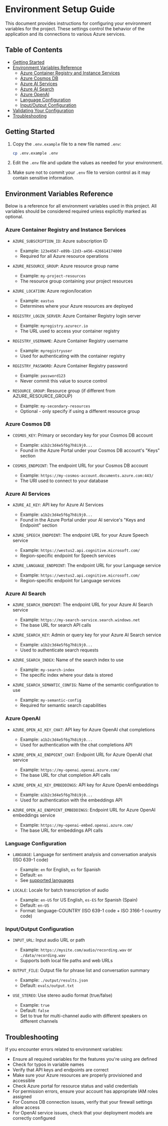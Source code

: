 # Environment Setup Guide

This document provides instructions for configuring your environment variables for the project. These settings control the behavior of the application and its connections to various Azure services.

## Table of Contents

- [Getting Started](#getting-started)
- [Environment Variables Reference](#environment-variables-reference)
  - [Azure Container Registry and Instance Services](#azure-container-registry-and-instance-services)
  - [Azure Cosmos DB](#azure-cosmos-db)
  - [Azure AI Services](#azure-ai-services)
  - [Azure AI Search](#azure-ai-search)
  - [Azure OpenAI](#azure-openai)
  - [Language Configuration](#language-configuration)
  - [Input/Output Configuration](#inputoutput-configuration)
- [Validating Your Configuration](#validating-your-configuration)
- [Troubleshooting](#troubleshooting)

## Getting Started

1. Copy the `.env.example` file to a new file named `.env`:

   ```bash
   cp .env.example .env
   ```

2. Edit the `.env` file and update the values as needed for your environment.

3. Make sure not to commit your `.env` file to version control as it may contain sensitive information.

## Environment Variables Reference

Below is a reference for all environment variables used in this project. All variables should be considered required unless explicitly marked as optional.

### Azure Container Registry and Instance Services

- `AZURE_SUBSCRIPTION_ID`: Azure subscription ID

  - Example: `123e4567-e89b-12d3-a456-426614174000`
  - Required for all Azure resource operations

- `AZURE_RESOURCE_GROUP`: Azure resource group name

  - Example: `my-project-resources`
  - The resource group containing your project resources

- `AZURE_LOCATION`: Azure region/location

  - Example: `eastus`
  - Determines where your Azure resources are deployed

- `REGISTRY_LOGIN_SERVER`: Azure Container Registry login server

  - Example: `myregistry.azurecr.io`
  - The URL used to access your container registry

- `REGISTRY_USERNAME`: Azure Container Registry username

  - Example: `myregistryuser`
  - Used for authenticating with the container registry

- `REGISTRY_PASSWORD`: Azure Container Registry password

  - Example: `password123`
  - Never commit this value to source control

- `RESOURCE_GROUP`: Resource group (if different from AZURE_RESOURCE_GROUP)
  - Example: `my-secondary-resources`
  - Optional - only specify if using a different resource group

### Azure Cosmos DB

- `COSMOS_KEY`: Primary or secondary key for your Cosmos DB account

  - Example: `a1b2c3d4e5f6g7h8i9j0...`
  - Found in the Azure Portal under your Cosmos DB account's "Keys" section

- `COSMOS_ENDPOINT`: The endpoint URL for your Cosmos DB account
  - Example: `https://my-cosmos-account.documents.azure.com:443/`
  - The URI used to connect to your database

### Azure AI Services

- `AZURE_AI_KEY`: API key for Azure AI Services

  - Example: `a1b2c3d4e5f6g7h8i9j0...`
  - Found in the Azure Portal under your AI service's "Keys and Endpoint" section

- `AZURE_SPEECH_ENDPOINT`: The endpoint URL for your Azure Speech service

  - Example: `https://westus2.api.cognitive.microsoft.com/`
  - Region-specific endpoint for Speech services

- `AZURE_LANGUAGE_ENDPOINT`: The endpoint URL for your Language service
  - Example: `https://westus2.api.cognitive.microsoft.com/`
  - Region-specific endpoint for Language services

### Azure AI Search

- `AZURE_SEARCH_ENDPOINT`: The endpoint URL for your Azure AI Search service

  - Example: `https://my-search-service.search.windows.net`
  - The base URL for search API calls

- `AZURE_SEARCH_KEY`: Admin or query key for your Azure AI Search service

  - Example: `a1b2c3d4e5f6g7h8i9j0...`
  - Used to authenticate search requests

- `AZURE_SEARCH_INDEX`: Name of the search index to use

  - Example: `my-search-index`
  - The specific index where your data is stored

- `AZURE_SEARCH_SEMANTIC_CONFIG`: Name of the semantic configuration to use
  - Example: `my-semantic-config`
  - Required for semantic search capabilities

### Azure OpenAI

- `AZURE_OPEN_AI_KEY_CHAT`: API key for Azure OpenAI chat completions

  - Example: `a1b2c3d4e5f6g7h8i9j0...`
  - Used for authentication with the chat completions API

- `AZURE_OPEN_AI_ENDPOINT_CHAT`: Endpoint URL for Azure OpenAI chat service

  - Example: `https://my-openai.openai.azure.com/`
  - The base URL for chat completion API calls

- `AZURE_OPEN_AI_KEY_EMBEDDINGS`: API key for Azure OpenAI embeddings

  - Example: `a1b2c3d4e5f6g7h8i9j0...`
  - Used for authentication with the embeddings API

- `AZURE_OPEN_AI_ENDPOINT_EMBEDDINGS`: Endpoint URL for Azure OpenAI embeddings service
  - Example: `https://my-openai-embed.openai.azure.com/`
  - The base URL for embeddings API calls

### Language Configuration

- `LANGUAGE`: Language for sentiment analysis and conversation analysis (ISO 639-1 code)

  - Example: `en` for English, `es` for Spanish
  - Default: `en`
  - See [supported languages](https://docs.microsoft.com/azure/cognitive-services/language-service/language-support)

- `LOCALE`: Locale for batch transcription of audio
  - Example: `en-US` for US English, `es-ES` for Spanish (Spain)
  - Default: `en-US`
  - Format: language-COUNTRY (ISO 639-1 code + ISO 3166-1 country code)

### Input/Output Configuration

- `INPUT_URL`: Input audio URL or path

  - Example: `https://mysite.com/audio/recording.wav` or `./data/recording.wav`
  - Supports both local file paths and web URLs

- `OUTPUT_FILE`: Output file for phrase list and conversation summary

  - Example: `./output/results.json`
  - Default: `evals/output.txt`

- `USE_STEREO`: Use stereo audio format (true/false)
  - Example: `true`
  - Default: `false`
  - Set to true for multi-channel audio with different speakers on different channels

## Troubleshooting

If you encounter errors related to environment variables:

- Ensure all required variables for the features you're using are defined
- Check for typos in variable names
- Verify that API keys and endpoints are correct
- Make sure your Azure resources are properly provisioned and accessible
- Check Azure portal for resource status and valid credentials
- For permission errors, ensure your account has appropriate IAM roles assigned
- For Cosmos DB connection issues, verify that your firewall settings allow access
- For OpenAI service issues, check that your deployment models are correctly configured
